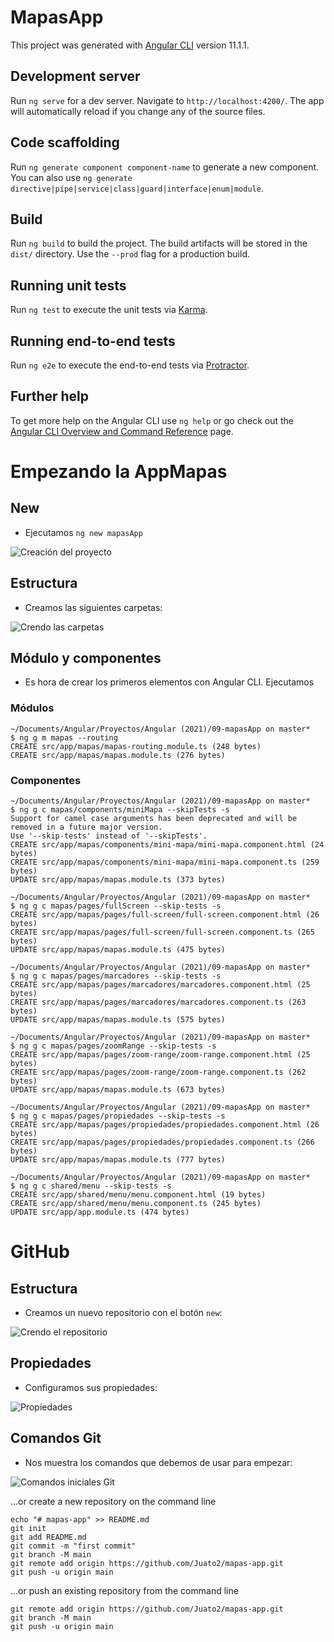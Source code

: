 # MapasApp

This project was generated with [Angular CLI](https://github.com/angular/angular-cli) version 11.1.1.

## Development server

Run `ng serve` for a dev server. Navigate to `http://localhost:4200/`. The app will automatically reload if you change any of the source files.

## Code scaffolding

Run `ng generate component component-name` to generate a new component. You can also use `ng generate directive|pipe|service|class|guard|interface|enum|module`.

## Build

Run `ng build` to build the project. The build artifacts will be stored in the `dist/` directory. Use the `--prod` flag for a production build.

## Running unit tests

Run `ng test` to execute the unit tests via [Karma](https://karma-runner.github.io).

## Running end-to-end tests

Run `ng e2e` to execute the end-to-end tests via [Protractor](http://www.protractortest.org/).

## Further help

To get more help on the Angular CLI use `ng help` or go check out the [Angular CLI Overview and Command Reference](https://angular.io/cli) page.

# Empezando la AppMapas

## New

* Ejecutamos `ng new mapasApp` 

![Creación del proyecto](./img/01_ng_new.jpeg "Creación del proyecto")

## Estructura
* Creamos las siguientes carpetas:

![Crendo las carpetas](./img/02_estructura_carpetas.jpeg "Creando la estructura de carpetas")

## Módulo y componentes

* Es hora de crear los primeros elementos con Angular CLI. Ejecutamos 

### Módulos

```shell
~/Documents/Angular/Proyectos/Angular (2021)/09-mapasApp on master*
$ ng g m mapas --routing
CREATE src/app/mapas/mapas-routing.module.ts (248 bytes)
CREATE src/app/mapas/mapas.module.ts (276 bytes)
```

### Componentes

```shell
~/Documents/Angular/Proyectos/Angular (2021)/09-mapasApp on master*
$ ng g c mapas/components/miniMapa --skipTests -s
Support for camel case arguments has been deprecated and will be removed in a future major version.
Use '--skip-tests' instead of '--skipTests'.
CREATE src/app/mapas/components/mini-mapa/mini-mapa.component.html (24 bytes)
CREATE src/app/mapas/components/mini-mapa/mini-mapa.component.ts (259 bytes)
UPDATE src/app/mapas/mapas.module.ts (373 bytes)
```

```shell
~/Documents/Angular/Proyectos/Angular (2021)/09-mapasApp on master*
$ ng g c mapas/pages/fullScreen --skip-tests -s
CREATE src/app/mapas/pages/full-screen/full-screen.component.html (26 bytes)
CREATE src/app/mapas/pages/full-screen/full-screen.component.ts (265 bytes)
UPDATE src/app/mapas/mapas.module.ts (475 bytes)
```

```shell
~/Documents/Angular/Proyectos/Angular (2021)/09-mapasApp on master*
$ ng g c mapas/pages/marcadores --skip-tests -s
CREATE src/app/mapas/pages/marcadores/marcadores.component.html (25 bytes)
CREATE src/app/mapas/pages/marcadores/marcadores.component.ts (263 bytes)
UPDATE src/app/mapas/mapas.module.ts (575 bytes)
```

```shell
~/Documents/Angular/Proyectos/Angular (2021)/09-mapasApp on master*
$ ng g c mapas/pages/zoomRange --skip-tests -s
CREATE src/app/mapas/pages/zoom-range/zoom-range.component.html (25 bytes)
CREATE src/app/mapas/pages/zoom-range/zoom-range.component.ts (262 bytes)
UPDATE src/app/mapas/mapas.module.ts (673 bytes)
```

```shell
~/Documents/Angular/Proyectos/Angular (2021)/09-mapasApp on master*
$ ng g c mapas/pages/propiedades --skip-tests -s
CREATE src/app/mapas/pages/propiedades/propiedades.component.html (26 bytes)
CREATE src/app/mapas/pages/propiedades/propiedades.component.ts (266 bytes)
UPDATE src/app/mapas/mapas.module.ts (777 bytes)
```

```shell
~/Documents/Angular/Proyectos/Angular (2021)/09-mapasApp on master*
$ ng g c shared/menu --skip-tests -s
CREATE src/app/shared/menu/menu.component.html (19 bytes)
CREATE src/app/shared/menu/menu.component.ts (245 bytes)
UPDATE src/app/app.module.ts (474 bytes)
```

# GitHub

## Estructura
* Creamos un nuevo repositorio con el botón `new`:

![Crendo el repositorio](./img/03_new_repo_github.jpeg "Creando el repositorio")

## Propiedades
* Configuramos sus propiedades:

![Propiedades](./img/04_repo_propiedades.jpeg "Propiedades")

## Comandos Git
* Nos muestra los comandos que debemos de usar para empezar:

![Comandos iniciales Git](./img/05_comandos_git.jpeg "Comandos iniciales Git")

…or create a new repository on the command line

```Shell
echo "# mapas-app" >> README.md
git init
git add README.md
git commit -m "first commit"
git branch -M main
git remote add origin https://github.com/Juato2/mapas-app.git
git push -u origin main
```

…or push an existing repository from the command line

```Shell
git remote add origin https://github.com/Juato2/mapas-app.git
git branch -M main
git push -u origin main
```
